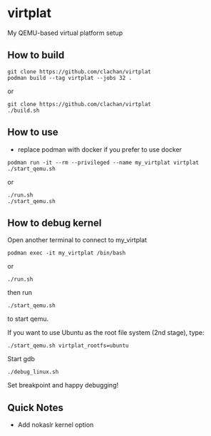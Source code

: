 # virtplat
My QEMU-based virtual platform setup

## How to build

```shell
git clone https://github.com/clachan/virtplat
podman build --tag virtplat --jobs 32 .
```
or
```shell
git clone https://github.com/clachan/virtplat
./build.sh
```

## How to use

* replace podman with docker if you prefer to use docker

```shell
podman run -it --rm --privileged --name my_virtplat virtplat
./start_qemu.sh
```
or
```shell
./run.sh
./start_qemu.sh
```

## How to debug kernel

Open another terminal to connect to my_virtplat
```shell
podman exec -it my_virtplat /bin/bash
```
or
```shell
./run.sh
```
then run
```shell
./start_qemu.sh
```
to start qemu.

If you want to use Ubuntu as the root file system (2nd stage), type:
```shell
./start_qemu.sh virtplat_rootfs=ubuntu
```

Start gdb
```shell
./debug_linux.sh
```

Set breakpoint and happy debugging!

## Quick Notes

* Add nokaslr kernel option
